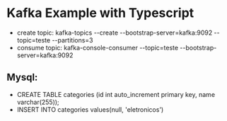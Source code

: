 # Kafka Example with Typescript

* create topic: kafka-topics --create --bootstrap-server=kafka:9092 --topic=teste --partitions=3
* consume topic: kafka-console-consumer --topic=teste --bootstrap-server=kafka:9092


## Mysql:

* CREATE TABLE categories (id int auto_increment primary key, name varchar(255));
* INSERT INTO categories values(null, 'eletronicos')